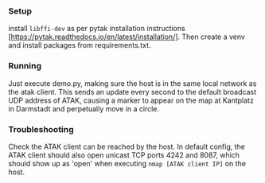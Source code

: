 ### Setup

install ```libffi-dev``` as per pytak installation instructions [https://pytak.readthedocs.io/en/latest/installation/].
Then create a venv and install packages from requirements.txt.

### Running

Just execute demo.py, making sure the host is in the same local network as the atak client.
This sends an update every second to the default broadcast UDP address of ATAK, causing a marker to appear on the map at Kantplatz in Darmstadt and perpetually move in a circle.

### Troubleshooting

Check the ATAK client can be reached by the host.
In default config, the ATAK client should also open unicast TCP ports 4242 and 8087, which should show up as 'open' when executing ```nmap [ATAK client IP]``` on the host.
